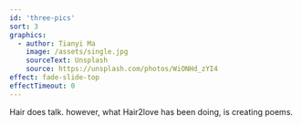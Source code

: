 ```yaml
---
id: 'three-pics'
sort: 3
graphics:
  - author: Tianyi Ma
    image: /assets/single.jpg
    sourceText: Unsplash
    source: https://unsplash.com/photos/WiONHd_zYI4
effect: fade-slide-top
effectTimeout: 0
---
```


Hair does talk. however, what Hair2love has been doing, is creating poems.
